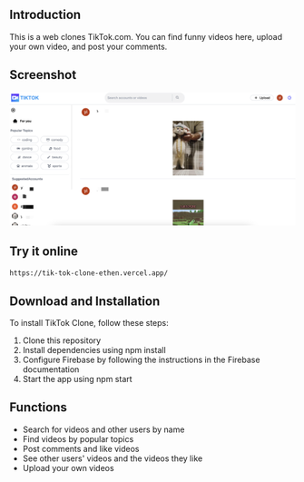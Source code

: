 ## Introduction

This is a web clones TikTok.com. You can find funny videos here, upload your own video, and post your comments.

## Screenshot

![](demo.png)

## Try it online

```
https://tik-tok-clone-ethen.vercel.app/
```

## Download and Installation

To install TikTok Clone, follow these steps:

1. Clone this repository
2. Install dependencies using npm install
3. Configure Firebase by following the instructions in the Firebase documentation
4. Start the app using npm start

## Functions
* Search for videos and other users by name
* Find videos by popular topics
* Post comments and like videos
* See other users' videos and the videos they like
* Upload your own videos